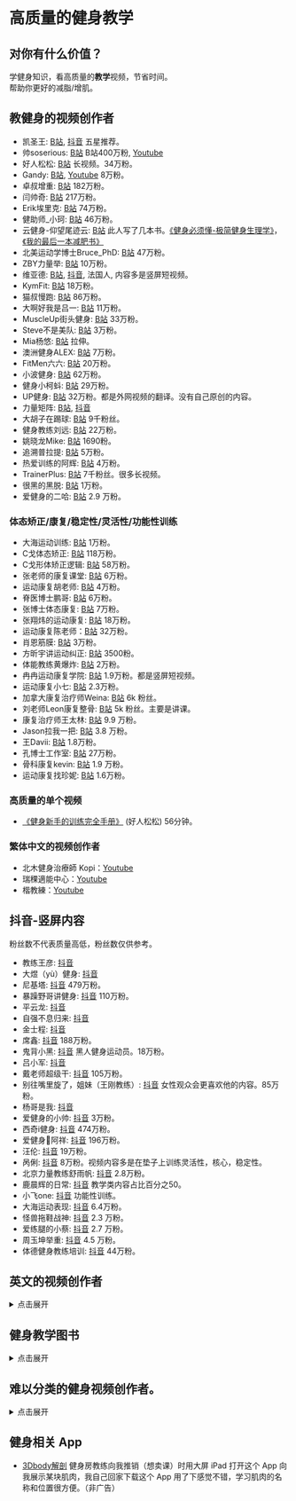 # 高质量的健身教学

## 对你有什么价值？
学健身知识，看高质量的**教学**视频，节省时间。   
帮助你更好的减脂/增肌。    

## 教健身的视频创作者
- 凯圣王: [B站](https://space.bilibili.com/2100737396/video), [抖音](https://www.douyin.com/user/MS4wLjABAAAAjnKGbRiPmA8tqEn8WAWSqr89M7HQhpxsJdXdgM6bebf2c9pxX4GRBWG9I6GmppEA) 五星推荐。
- 帅soserious: [B站](https://space.bilibili.com/66391032/video) B站400万粉, [Youtube](https://www.youtube.com/@shuaisoserious/videos)
- 好人松松: [B站](https://space.bilibili.com/2078781964/video) 长视频。34万粉。
- Gandy: [B站](https://space.bilibili.com/378067652/video), [Youtube](https://www.youtube.com/@gandy2748/videos) 8万粉。
- 卓叔增重: [B站](https://space.bilibili.com/22423090/video) 182万粉。
- 闫帅奇: [B站](https://space.bilibili.com/434378423/video) 217万粉。
- Erik埃里克: [B站](https://space.bilibili.com/23640791/video) 74万粉。
- 健助师_小珂: [B站](https://space.bilibili.com/330325021/video) 46万粉。
- 云健身-仰望尾迹云: [B站](https://space.bilibili.com/1879203169/video) 此人写了几本书。[《健身必须懂-极简健身生理学》](https://book.douban.com/subject/35531065/)，[《我的最后一本减肥书》](https://book.douban.com/subject/36103172/)
- 北美运动学博士Bruce_PhD: [B站](https://space.bilibili.com/1387592680/video) 47万粉。
- ZBY力量举: [B站](https://space.bilibili.com/236094881/video) 10万粉。
- 维亚德: [B站](https://space.bilibili.com/1745356376/video), [抖音](https://www.douyin.com/user/MS4wLjABAAAAfasLItGfE2JlNCp1I68JVtv4M5P0IMKfcxqt7bCgO44), 法国人, 内容多是竖屏短视频。
- KymFit: [B站](https://space.bilibili.com/18143977/video) 18万粉。
- 猫叔慢跑: [B站](https://space.bilibili.com/13716885/video) 86万粉。
- 大啊好我是吕一: [B站](https://space.bilibili.com/109590605/video) 11万粉。
- MuscleUp街头健身: [B站](https://space.bilibili.com/260509354/video) 33万粉。
- Steve不是美队: [B站](https://space.bilibili.com/2507562/video) 3万粉。
- Mia杨悠: [B站](https://space.bilibili.com/1109822091/video) 拉伸。
- 澳洲健身ALEX: [B站](https://space.bilibili.com/1681952786/video) 7万粉。
- FitMen六六: [B站](https://space.bilibili.com/177989483/video) 20万粉。
- 小波健身: [B站](https://space.bilibili.com/497257864/video) 62万粉。
- 健身小柯蚪: [B站](https://space.bilibili.com/483214463/video) 29万粉。
- UP健身: [B站](https://space.bilibili.com/129819878/video) 32万粉。都是外网视频的翻译。没有自己原创的内容。
- 力量矩阵: [B站](https://space.bilibili.com/3537105504438769/video), [抖音](https://www.douyin.com/user/MS4wLjABAAAAE7GWFdBaDMe74OuZcIxpPhBRn7KD38hIDYRCAgre6SPqi6EFUepSdJUjgT5cmTig)
- 大胡子在踢球: [B站](https://space.bilibili.com/501643818/video) 9千粉丝。
- 健身教练刘远: [B站](https://space.bilibili.com/435967101/video) 22万粉。
- 姚晓龙Mike: [B站](https://space.bilibili.com/319196687/video) 1690粉。
- 追溯普拉提: [B站](https://space.bilibili.com/398394568/video) 5万粉。
- 热爱训练的阿辉: [B站](https://space.bilibili.com/12755872) 4万粉。
- TrainerPlus: [B站](https://space.bilibili.com/359519613) 7千粉丝。很多长视频。
- 很黑的黑脱: [B站](https://space.bilibili.com/9603630/video) 1万粉。
- 爱健身的二哈: [B站](https://space.bilibili.com/480647097/video) 2.9 万粉。

### 体态矫正/康复/稳定性/灵活性/功能性训练
- 大海运动训练: [B站](https://space.bilibili.com/3461582677871005/video) 1万粉。
- C戈体态矫正: [B站](https://space.bilibili.com/489117797/video) 118万粉。
- C戈形体矫正逻辑: [B站](https://space.bilibili.com/288606363/video) 58万粉。
- 张老师的康复课堂: [B站](https://space.bilibili.com/1160603797/video) 6万粉。
- 运动康复胡老师: [B站](https://space.bilibili.com/402136145/video) 4万粉。
- 脊医博士鹏哥: [B站](https://space.bilibili.com/408907896/video) 6万粉。
- 张博士体态康复: [B站](https://space.bilibili.com/512941756/video) 7万粉。
- 张翔炜的运动康复: [B站](https://space.bilibili.com/221682694/video) 18万粉。
- 运动康复陈老师：[B站](https://space.bilibili.com/398400942/video) 32万粉。
- 肖恩筋膜: [B站](https://space.bilibili.com/13802884/video) 3万粉。
- 方昕宇讲运动纠正: [B站](https://space.bilibili.com/437965059/video) 3500粉。
- 体能教练黄爆炸: [B站](https://space.bilibili.com/394037557/video) 2万粉。
- 冉冉运动康复学院: [B站](https://space.bilibili.com/673687262) 1.9万粉。都是竖屏短视频。
- 运动康复小七: [B站](https://space.bilibili.com/3493090232895764/video) 2.3万粉。
- 加拿大康复治疗师Weina: [B站](https://space.bilibili.com/478577282/video) 6k 粉丝。
- 刘老师Leon康复整骨: [B站](https://space.bilibili.com/1746986738/video) 5k 粉丝。主要是讲课。
- 康复治疗师王太林: [B站](https://space.bilibili.com/1776492822/video) 9.9 万粉。
- Jason拉我一把: [B站](https://space.bilibili.com/2079003835/video) 3.8 万粉。
- 王Davii: [B站](https://space.bilibili.com/524299600/video) 1.8万粉。
- 孔博士工作室: [B站](https://space.bilibili.com/356634017/video) 27万粉。
- 骨科康复kevin: [B站](https://space.bilibili.com/46309408/video) 1.9 万粉。
- 运动康复找珍妮: [B站](https://space.bilibili.com/3537119572133929/video) 1.6万粉。

### 高质量的单个视频
- [《健身新手的训练完全手册》](https://www.bilibili.com/video/BV1Hk4y187jF) (好人松松) 56分钟。

### 繁体中文的视频创作者
- 北木健身治療師 Kopi：[Youtube](https://www.youtube.com/@beiimu/videos)
- 瑞稞適能中心：[Youtube](https://www.youtube.com/@user-xs9ch7yp1i/videos)
- 楷教練：[Youtube](https://www.youtube.com/@Kai-coach.singer/videos)

## 抖音-竖屏内容
粉丝数不代表质量高低，粉丝数仅供参考。  

- 教练王彦: [抖音](https://www.douyin.com/user/MS4wLjABAAAANL0wV0bWWjo_qI9FiSF5DYtumNI_Ru9DLg4C8yfWBX8?vid=7337203579708575003)
- 大煜（yù）健身: [抖音](https://www.douyin.com/user/MS4wLjABAAAA5pCnwYMo7ku9VatArsmedr1faKbT07gbFBX6bSZQ5rg)
- 尼基塔: [抖音](https://www.douyin.com/user/MS4wLjABAAAA0y6GHgR3h5Qc7LsdoENBds3YrNlpdHCxCrHprorloC8) 479万粉。
- 暴躁野哥讲健身: [抖音](https://www.douyin.com/user/MS4wLjABAAAAi9ofAl28XjZis_DX9EHXzUcmFzQNxw-mkYdUlxrvwqo-jQ4CS2vLn67MGvJrWCJi) 110万粉。
- 平云龙: [抖音](https://www.douyin.com/user/MS4wLjABAAAA-rR3eZAlgTeF0auoIeEc6F5ZNSIm0A38whpWDZtez0w)
- 自强不息归来: [抖音](https://www.douyin.com/user/MS4wLjABAAAAYdFkMeGeCcdQy1_xMAmFliVqdwFz2RVMB38V3g9lDJc)
- 金士程: [抖音](https://www.douyin.com/user/MS4wLjABAAAA9tXy09iTw4cp8GNBT0HCwZ_-rbHOrlQlxhw5FZKHrSw)
- 席鑫: [抖音](https://www.douyin.com/user/MS4wLjABAAAAqJahTvivbb6IiAXo2ZVzpLzULH7X3weZX0ob1hncD5Y) 188万粉。
- 鬼背小黑: [抖音](https://www.douyin.com/user/MS4wLjABAAAAlasluTSlkZF-RAQhHdeatNMItdynOTwxPh3KDJzcFmk) 黑人健身运动员。18万粉。
- 吕小军: [抖音](https://www.douyin.com/user/MS4wLjABAAAAh72VGGPFMtwgcU3OWtyt9cphvbel04BUkTwC_usP1yw)
- 戴老师超级干: [抖音](https://www.douyin.com/user/MS4wLjABAAAAH0yRCa-uBPywIzrBBLDgLeuFziBrIJrCqKk1Atx0CPU?vid=7337257689677942051) 105万粉。
- 别往嘴里旋了，姐妹（王刚教练）: [抖音](https://www.douyin.com/user/MS4wLjABAAAAW8gdAt1r2BM6L5OxMsPmp6bNkrtlp6sm3n2eTMqPkXgm6QFhVSq4AA-0zvs_3BZn?vid=7336334398494625064) 女性观众会更喜欢他的内容。85万粉。
- 杨哥是我: [抖音](https://www.douyin.com/user/MS4wLjABAAAA_JhWqklK7F0f21-jarxqnwXKO3AqSIWlHYm1IJyEkdg?vid=7328108445528313125)
- 爱健身的小帅: [抖音](https://www.douyin.com/user/MS4wLjABAAAAtBnzQj35lDIdY6CVHGDbWTXUBApvHqXh7DqEKV88C9fXRdLXRnJxtRLNxnEi6Gag) 3万粉。
- 西奇i健身: [抖音](https://www.douyin.com/user/MS4wLjABAAAAKuK9tPMPsmTkx1IO5risLyyO-cVpWqTsPDGxQ1Sf2JcuiJp81OWjQudlCnUOFJnk) 474万粉。
- 爱健身💪阿祥: [抖音](https://www.douyin.com/user/MS4wLjABAAAAkV2697wTZ5k_i7pWDK4RLshqmssimnKtaKLSJ6BeNlo) 196万粉。
- 汪伦: [抖音](https://www.douyin.com/user/MS4wLjABAAAAj72V0SzSL8EIow2mbrngYJXThZwMWiJU8YPRBbXfuAWn7MZ7MVqmmOs74IInvSyA) 19万粉。
- 呙俐: [抖音](https://www.douyin.com/user/MS4wLjABAAAA-Jzq-UvrhVgBY5U5eO_CNC7kroc7qPSAynn1xCkfeYLskeN9WspIqAl6yaRm6Rdv?vid=7320572777914748199) 8万粉。视频内容多是在垫子上训练灵活性，核心，稳定性。
- 北京力量教练舒雨帆: [抖音](https://www.douyin.com/user/MS4wLjABAAAAp0mWy-Noly002Jvawqu4ec9NVfw3dsuBzBFhv2xvHXHcE9RgbEvpVqjtqH_WD9TW) 2.8万粉。
- 鹿晨辉的日常: [抖音](https://www.douyin.com/user/MS4wLjABAAAAte2x0QnSHOiOus_K7-6gtW0H6FQyTew1zcsuF7CO8cw?vid=7337250043428162879) 教学类内容占比百分之50。
- 小飞one: [抖音](https://www.douyin.com/user/MS4wLjABAAAAMYiOholzz0uMrFLeRzG39AZxRK-edY4sn4nETraKR1g?vid=7340266696709639424) 功能性训练。
- 大海运动表现: [抖音](https://www.douyin.com/user/MS4wLjABAAAAYbFZYe20twERej7pDElXXHr-NK4GdpIY4bW0pZcX6lmr3RhsdxXdV6bccUniYbdu?vid=7341714072477388084) 6.4万粉。
- 怪兽拖鞋战神: [抖音](https://www.douyin.com/user/MS4wLjABAAAAcrLVNnNTw98DfCbsfWzFXYM5BVkdhhiMpsZfXD8iWl8yAKsJzzd-soqUiLfdqsEy?vid=7312857851695729971) 2.3 万粉。
- 爱练腿的小蔡: [抖音](https://www.douyin.com/user/MS4wLjABAAAALGQpLgq3hS5UhY_0uS-Yjc_Ln-iQqdHw3WSkV-VGVEA?vid=7341773143289253156) 2.7 万粉。
- 周玉坤举重: [抖音](https://www.douyin.com/user/MS4wLjABAAAAujWSStYDJ73WL4AXX1Ueq_LMe_qCwt_gtKkSdPnLOYU?vid=7341396329853160739) 4.5 万粉。
- 体德健身教练培训: [抖音](https://www.douyin.com/user/MS4wLjABAAAAjXA1kP2B3Y1V9mZH4Xl5K1J2eWkmK0c9RdgTrekjrss) 44万粉。

## 英文的视频创作者
<details>
  <summary>点击展开</summary>

备注: 我看中文内容的比例远超英文，以下英文视频创作者只是我简单搜索找出来的，需要有人帮忙挑选出真正的"高质量第一梯队"内容。

- Jeff Nippard: [Youtube](https://www.youtube.com/@JeffNippard) 高质量。422 万关注。
- CoachGreg格教练: [B站](https://space.bilibili.com/1070980577/video) 46 万粉。
- 杰里米JeremyEthier: [B站](https://space.bilibili.com/1026087701/video) 16 万粉。[Youtube](https://www.youtube.com/@JeremyEthier) 630 万关注。
- ATHLEAN-X: [Youtube](https://www.youtube.com/@athleanx) 1350 万关注。
- eugene teo: [Youtube](https://www.youtube.com/@coacheugeneteo/videos) 70 万关注。
- Renaissance Periodization: [Youtube](https://www.youtube.com/@RenaissancePeriodization) 125 万关注。
- Tom Merrick: [Youtube](https://www.youtube.com/@BodyweightWarrior/videos) 100 万关注。
- Squat University: [Youtube](https://www.youtube.com/@SquatUniversity/videos) 345 万关注。
- Mario Tomic: [Youtube](https://www.youtube.com/@MarioTomicOfficial/videos) 41 万关注。
- CHRIS HERIA: [Youtube](https://www.youtube.com/@CHRISHERIA/videos) 490 万关注。皮肤大面积纹身。
- THENX: [Youtube](https://www.youtube.com/@OFFICIALTHENXSTUDIOS/videos) 773万位订阅者，和上面是同一个人。
- Ryan Humiston：[Youtube](https://www.youtube.com/@RyanHumiston/videos) 195万关注。
- Will Tennyson: [Youtube](https://www.youtube.com/@WillTennyson/videos) 242万关注。
- Calisthenicmovement: [Youtube](https://www.youtube.com/@calimove/videos) 421万关注。
- FitnessFAQs: [Youtube](https://www.youtube.com/@FitnessFAQs/videos) 169万关注。
- YOGABODY: [Youtube](https://www.youtube.com/@YOGABODY.Official/videos) 71万位订阅者
- Chris Bumstead: [Youtube](https://www.youtube.com/@ChrisBumstead/videos) 363万位订阅者
- Barefoot Strength: [Youtube](https://www.youtube.com/@barefootstrength) 30万位订阅者
- Obi Vincent: [Youtube](https://www.youtube.com/@ObiVincent/videos) 86万关注，黑人。
- FMS: [Youtube](https://www.youtube.com/@FMStv/videos) 4万关注。
- ScottHermanFitness: [Youtube](https://www.youtube.com/@ScottHermanFitness/videos) 280万关注。
- FitnessBlender: [Youtube](https://www.youtube.com/@fitnessblender/videos) 662 万关注，跟练。
- HASfit: [Youtube](https://www.youtube.com/@HASfit) 199 万关注，跟练。
- Anabolic Aliens: [Youtube](https://www.youtube.com/@AnabolicAliens/videos) 100万位订阅者。
- Simeon Panda: [Youtube](https://www.youtube.com/@SimeonPanda) 277万位订阅者，黑人。
- Jordan Yeoh Fitness: [Youtube](https://www.youtube.com/@jordanyeohfitness/videos) 396万位订阅者。
- Mind Pump TV: [Youtube](https://www.youtube.com/@MindPumpTV/videos) 75万位订阅者。
- Dr. Jacob Goodin: [Youtube](https://www.youtube.com/c/DrJacobGoodin) 3万订阅。[B站视频](https://www.bilibili.com/video/BV1c44y1b7Fm?p=37&vd_source=b62a010489c78c6b1355911db71527bc)
</details>

## 健身教学图书
<details>
  <summary>点击展开</summary>

- 《健身路线图》: [豆瓣](https://book.douban.com/subject/36193374/) 高质量，推荐。
- 《写给健身者的运动解剖学》: [豆瓣](https://book.douban.com/subject/36383532/)
- 《力量训练解剖全书》: [豆瓣](https://book.douban.com/subject/35619733/)
- 《拉伸训练解剖全书》: [豆瓣](https://book.douban.com/subject/36539840/)
- 《量化健身：原理解析》
- 《量化健身：动作精讲》
- 《健身百科全书》: [豆瓣](https://book.douban.com/subject/36581433/) 抖音推荐这书的人很多，实际买了之后觉得整体还行，一个小缺点是讲解刨时，图文搭配的不好，文字旁边的黑白素描肌肉图用处不大。
- 《身体灵活性科学训练全书》 [豆瓣](https://book.douban.com/subject/35534561/)
- 《抗阻训练技巧》: [豆瓣](https://book.douban.com/subject/36519750/)
- 《4分钟极速减脂》作者：刘恒
- 《健身必须懂-极简健身生理学》作者：仰望尾迹云
- 《健身三大项 深蹲 硬拉及卧推入门指南》 [豆瓣](https://book.douban.com/subject/35876501/)
- 《运动减脂讲义》作者：减肥大叔 Sam [豆瓣](https://book.douban.com/subject/34992294/)
- 《运动损伤预防解刨学》 [豆瓣](https://book.douban.com/subject/36507873/)
- 《筋膜按摩拉伸疗法》[豆瓣](https://book.douban.com/subject/35610463/)
- 《热身运动: 优化运动表现与延长运动生涯的热身训练系统》[豆瓣](https://book.douban.com/subject/35070553/)
- 《功能性训练：提升运动表现的动作练习和方案设计》[豆瓣](https://book.douban.com/subject/27008592/)
- 《功能性训练原理与经典动作解剖图谱》[豆瓣](https://book.douban.com/subject/35822077/)
- 《美国国家体能协会：核心训练指南》 [豆瓣](https://book.douban.com/subject/34449457/)
- 《体育运动中的功能性训练（第2版）》 [豆瓣](https://book.douban.com/subject/27126696/)
- 《核心体能训练 释放核心潜能的动作练习和方案设计》 [豆瓣](https://book.douban.com/subject/34806566/)
- 《练就自由:开启无限可能的人生》作者:刘畊宏 [豆瓣](https://book.douban.com/subject/36505135/) 里面教学健身的内容很少（指的是动作详解，训练计划，饮食），主要是刘畊宏讲自己的故事，包括红之前，红之后，重点是给阅读者运动的动力，去激励读者。
- 《身体灵活性科学训练全书》 [豆瓣](https://book.douban.com/subject/35534561/) 法国人写的书。
- 《高强度科学训练全书》[豆瓣](https://book.douban.com/subject/36687319/) 法国人写的书。
- 《核心训练》 [豆瓣](https://book.douban.com/subject/27122880/)
- 《拉伸训练彩色图谱》[豆瓣](https://book.douban.com/subject/26663554/)
- 《无器械力量训练彩色图谱》 [豆瓣](https://book.douban.com/subject/35350151/)
- 《重返巅峰-力量训练者伤后功能重建与能力发展》[豆瓣](https://book.douban.com/subject/36644813/)
</details>

## 难以分类的健身视频创作者。
<details>
  <summary>点击展开</summary>

难以分类因为内容很杂（教学类内容占比低）统一放这里。

- 刘畊宏: [B站](https://space.bilibili.com/516314775/video), [抖音](https://www.douyin.com/user/MS4wLjABAAAASwhiL0bRi1X_zs7UhAIO2udbD1F_XKrsJMOaukl1Io4?vid=7337206216893959434) 直播跳操，适合跟练。
- 短腿小萝卜_babycarrot: [B站](https://space.bilibili.com/349219867/video) 58万粉，生活类内容居多，教学类内容很少。
- Bryan Johnson: [Youtube](https://www.youtube.com/@BryanJohnson), 78万粉。更多和"健康","长寿"相关。
- 就昰宮城良田: [B站](https://space.bilibili.com/385529979/video) 28万粉。
- Jackedude哈恩: [B站](https://space.bilibili.com/430769865/video) 6.5万粉。目前2024年在美国开健身房。
- 帕梅拉PamelaReif: [B站](https://space.bilibili.com/604003146/video) 1186万粉。适合跟练。[Youtube](https://www.youtube.com/@PamelaRf1) 980万粉。
- 灵魂健身杨老师: [B站](https://space.bilibili.com/16419172/video) 101万粉。
- 叔贵: [B站](https://space.bilibili.com/1531707/video) 293万粉。
- 兔兔姐28: [B站](https://space.bilibili.com/12333557/video) 内容全是翻译的英语视频。
- 万毒王在悉尼: [B站](https://space.bilibili.com/594893550/video) 8万粉, [Youtube](https://www.youtube.com/@wanduwang/videos) 早期做健身教学，可能因为流量不好，转型做竖屏+生活类内容。
- Jordan_Yeoh: [B站](https://space.bilibili.com/1367637650?spm_id_from=333.337.search-card.all.click) 跟练。
- FE健身干货百科书: [B站](https://space.bilibili.com/34782728/video) 13万粉。视频长度大多在 3 到 5 分钟。
- 王立鑫Tony: [B站](https://space.bilibili.com/486682064/video) 10万粉。
- Rockywu健美圈: [B站](https://space.bilibili.com/1276328145/video) 14万粉, [抖音](https://www.douyin.com/user/MS4wLjABAAAAx9DPMNzkbJPUiVl7ilkjTFFjHHLRRhutTxeWpjqg0Ak)
- 烧毁一切就是美: [B站](https://space.bilibili.com/1024129080/video)  22万粉。
- VDV空降兵费里: [B站](https://space.bilibili.com/669874727/video) 33万粉。
- 肌肉训练师Matt: [B站](https://space.bilibili.com/2022834030/video) 7万粉。
- 乐森lucas: [B站](https://space.bilibili.com/255720482/video) 4万粉。
</details>

## 健身相关 App
- [3Dbody解剖](https://apps.apple.com/cn/app/3dbody%E8%A7%A3%E5%89%96/id1003630908) 健身房教练向我推销（想卖课）时用大屏 iPad 打开这个 App 向我展示某块肌肉，我自己回家下载这个 App 用了下感觉不错，学习肌肉的名称和位置很方便。（非广告）

<!-- 
## 知名人物
- 陈康: [抖音](https://www.douyin.com/user/MS4wLjABAAAAB9pbYfq9pm6yX_CYkyHyaneW5ST9bCbtHomL0RJK2T0)

### 本列表不收录搞笑,抽象,生活类,有争议,以及其他与健身教学完全无关的内容，例子:
- 马哥巨离谱: [B站](https://space.bilibili.com/298054634/video) 转型拍短剧。
- 吴彦祖秃顶版: [B站](https://space.bilibili.com/411379495/video) 人有实力，但整天拍吃汉堡视频，可能50个视频里夹一个正经健身教学。
- 常熟阿诺: 不要花时间了解，浪费时间。
- 街健呆木头
- 麦蔻: [抖音](https://www.douyin.com/user/MS4wLjABAAAABEWvGuCuE0dm3SkJ4ypAif3LdeUZkJxyxqj9vph51vs70kEZVzSbPwTYG77fTU3L)
- 李亚强: [抖音](https://www.douyin.com/user/MS4wLjABAAAAcwX9HB3fKZSL7xfRP2MhH4zsk_QADgPGLXM4GeY_S4Q)
- 鹿晨辉: [抖音](https://www.douyin.com/user/MS4wLjABAAAA_eO0pf-jsN-J_AYRcbgAyWsOO5STIziSFlBPyJIusjo)
- PT健身华哥: [抖音](https://www.douyin.com/user/MS4wLjABAAAAsXNghwdTOenKchYb-LdYmoB5ouq9WB1AYKyDyIZGmQ-QrJUZJPxHEgOI32plz-hI)
- 昆图斯
- 李维刚: [抖音](https://www.douyin.com/user/MS4wLjABAAAAVFKSxWhh1QJvhwhVJ8I97fGr94EPqXQCAauayzifMxE)
- 周六野Zoey: 貌似此人有一定争议，具体细节我不清楚。
- 韩小四AprilHan [B站](https://space.bilibili.com/369750017/video)
- 欧阳春晓Aurora
- 嘴哥 [抖音](https://www.douyin.com/user/MS4wLjABAAAAiB6GcfTolyVWY_xlrzOMsgnibS8SdNB3ATDKVCj4TV0)
- 鸽武缘

## 跟练类视频，意义也不大，很容易找，不收录。
- 草莓味鸡胸肉: [B站](https://space.bilibili.com/34044873/video) 194万粉丝。
- i小小李: [B站](https://space.bilibili.com/588071111/video) 11万粉丝。

## 停止更新的人
- 昊然健身: [B站](https://space.bilibili.com/399888740/video) 已停止更新。

## 展示成果类
- 征夫记日: [抖音](https://www.douyin.com/user/MS4wLjABAAAAwn0qrOd-560sxQp0rbgEd3ZwJ6sqSswuWWIxq96RbQ1ZTDTWem8B4aMfMTQ_CHGS) 更多是展示成果，不是教学。111万粉。


### 英语的女性视频创作者（跟练和瑜伽类内容我觉得价值不大，先注释掉）
- Dr. Kristie Ennis: [Youtube](https://www.youtube.com/@drkristieennis) 53万位订阅者。女性。
- Charlie Follows [Youtube](https://www.youtube.com/@CharlieFollows/videos) 女性瑜伽跟练。
- Chloe Ting: [Youtube](https://www.youtube.com/@ChloeTing/videos) 2500 万关注，女性。跟练。
- Yoga With Adriene: [Youtube](https://www.youtube.com/@yogawithadriene/videos) 1250万关注，瑜伽。
- Heather Robertson: [Youtube](https://www.youtube.com/@Heatherrobertsoncom) 244 万关注，跟练。
- MadFit: [Youtube](https://www.youtube.com/@MadFit) 889万位订阅者，跟练。

## 欢迎补充内容
可以开 Github 的`issue`或`pull request`（建议先开 Issue 讨论一下）

## 待办事项
1. 内容还是太多了（难以选择），分成"第一梯队"和"其他"就足够了。
2. 排序需要调整，并且需要删一些人。

## 长视频（我没看完,没法判断质量）
- [运动基础科学-肌肉系统-Mike Tyler](https://www.bilibili.com/video/BV1j64y187pC)
-->
